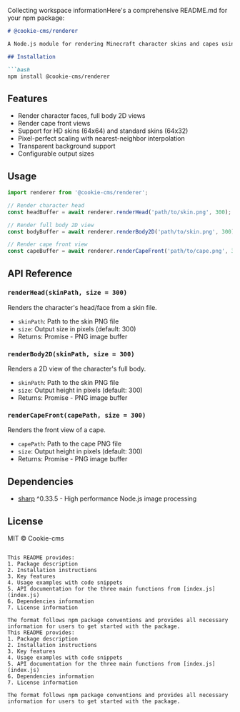 Collecting workspace informationHere's a comprehensive README.md for your npm package:

```markdown
# @cookie-cms/renderer

A Node.js module for rendering Minecraft character skins and capes using Sharp image processing.

## Installation

```bash
npm install @cookie-cms/renderer
```

## Features

- Render character faces, full body 2D views
- Render cape front views
- Support for HD skins (64x64) and standard skins (64x32)
- Pixel-perfect scaling with nearest-neighbor interpolation
- Transparent background support
- Configurable output sizes

## Usage

```javascript
import renderer from '@cookie-cms/renderer';

// Render character head
const headBuffer = await renderer.renderHead('path/to/skin.png', 300);

// Render full body 2D view
const bodyBuffer = await renderer.renderBody2D('path/to/skin.png', 300);

// Render cape front view
const capeBuffer = await renderer.renderCapeFront('path/to/cape.png', 300);
```

## API Reference

### `renderHead(skinPath, size = 300)`
Renders the character's head/face from a skin file.
- `skinPath`: Path to the skin PNG file
- `size`: Output size in pixels (default: 300)
- Returns: Promise<Buffer> - PNG image buffer

### `renderBody2D(skinPath, size = 300)`
Renders a 2D view of the character's full body.
- `skinPath`: Path to the skin PNG file
- `size`: Output height in pixels (default: 300)
- Returns: Promise<Buffer> - PNG image buffer

### `renderCapeFront(capePath, size = 300)`
Renders the front view of a cape.
- `capePath`: Path to the cape PNG file
- `size`: Output height in pixels (default: 300)
- Returns: Promise<Buffer> - PNG image buffer

## Dependencies

- [sharp](https://sharp.pixelplumbing.com/) ^0.33.5 - High performance Node.js image processing

## License

MIT © Cookie-cms
```

This README provides:
1. Package description
2. Installation instructions
3. Key features
4. Usage examples with code snippets
5. API documentation for the three main functions from [index.js](index.js)
6. Dependencies information
7. License information

The format follows npm package conventions and provides all necessary information for users to get started with the package.
This README provides:
1. Package description
2. Installation instructions
3. Key features
4. Usage examples with code snippets
5. API documentation for the three main functions from [index.js](index.js)
6. Dependencies information
7. License information

The format follows npm package conventions and provides all necessary information for users to get started with the package.